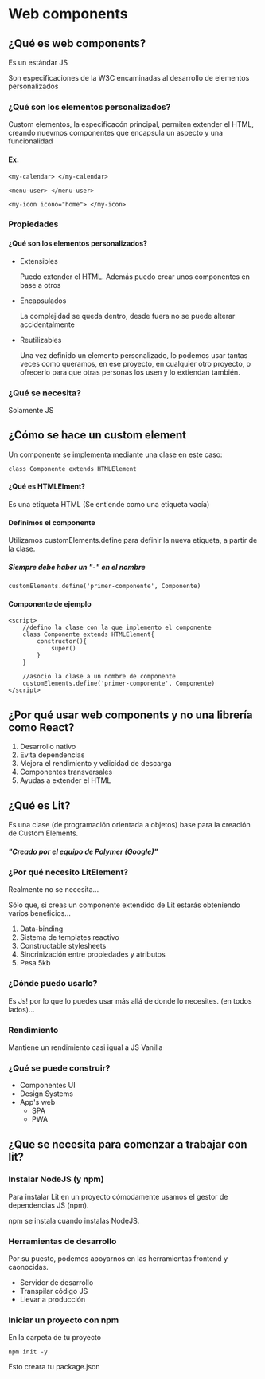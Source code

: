 # Web components

## ¿Qué es web components?

Es un estándar JS

Son especificaciones de la W3C encaminadas al desarrollo de elementos personalizados

### ¿Qué son los elementos personalizados? 

Custom elementos, la especificacón principal, permiten extender el HTML, creando nuevmos componentes que encapsula un aspecto y una funcionalidad

#### Ex.

~~~
<my-calendar> </my-calendar>

<menu-user> </menu-user>

<my-icon icono="home"> </my-icon>
~~~

### Propiedades 

#### ¿Qué son los elementos personalizados?

- Extensibles 
    
    Puedo extender el HTML. Además puedo crear unos componentes en base a otros

- Encapsulados

    La complejidad se queda dentro, desde fuera no se puede alterar accidentalmente

- Reutilizables

    Una vez definido un elemento personalizado, lo podemos usar tantas veces como queramos, en ese proyecto, en cualquier otro proyecto, o ofrecerlo para que otras personas los usen y lo extiendan también.

### ¿Qué se necesita? 

Solamente JS 

## ¿Cómo se hace un custom element

Un componente se implementa mediante una clase en este caso: 
~~~
class Componente extends HTMLElement
~~~
#### ¿Qué es HTMLElment?

Es una etiqueta HTML (Se entiende como una etiqueta vacía)

#### Definimos el componente
Utilizamos customElements.define para definir la nueva etiqueta, a partir de la clase.

##### *Siempre debe haber un "-" en el nombre*
~~~
customElements.define('primer-componente', Componente)
~~~
#### Componente de ejemplo

~~~
<script>
    //defino la clase con la que implemento el componente 
    class Componente extends HTMLElement{
        constructor(){
            super()
        }
    }

    //asocio la clase a un nombre de componente
    customElements.define('primer-componente', Componente)
</script>
~~~

## ¿Por qué usar web components y no una librería como React?
1. Desarrollo nativo
2. Evita dependencias
3. Mejora el rendimiento y velicidad de descarga
4. Componentes transversales
5. Ayudas a extender el HTML


## ¿Qué es Lit?

Es una clase (de programación orientada a objetos) base para la creación de Custom Elements.

##### "Creado por el equipo de Polymer (Google)"

### ¿Por qué necesito LitElement? 

Realmente no se necesita...

Sólo que, si creas un componente extendido de Lit estarás obteniendo varios beneficios...

1. Data-binding
2. Sistema de templates reactivo
3. Constructable stylesheets
4. Sincrinización entre propiedades y atributos
5. Pesa 5kb

### ¿Dónde puedo usarlo? 

Es Js! por lo que lo puedes usar más allá de donde lo necesites. (en todos lados)...

### Rendimiento

Mantiene un rendimiento casi igual a JS Vanilla

### ¿Qué se puede construir? 
- Componentes UI
- Design Systems 
- App's web
  - SPA
  - PWA

## ¿Que se necesita para comenzar a trabajar con lit? 

### Instalar NodeJS (y npm)
Para instalar Lit en un proyecto cómodamente usamos el gestor de dependencias JS (npm).

npm se instala cuando instalas NodeJS. 

### Herramientas de desarrollo 
Por su puesto, podemos apoyarnos en las herramientas frontend y caonocidas.

- Servidor de desarrollo
- Transpilar código JS
- Llevar a producción

### Iniciar un proyecto con npm
En la carpeta de tu proyecto
~~~
npm init -y
~~~
Esto creara tu package.json

